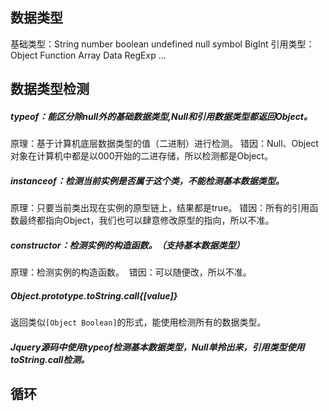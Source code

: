 ## 数据类型

基础类型：String number boolean undefined null symbol BigInt
引用类型：Object Function Array Data RegExp ...

## 数据类型检测

##### typeof：能区分除null外的基础数据类型,Null和引用数据类型都返回Object。

 原理：基于计算机底层数据类型的值（二进制）进行检测。
​ 错因：Null、Object对象在计算机中都是以000开始的二进存储，所以检测都是Object。

##### instanceof：检测当前实例是否属于这个类，不能检测基本数据类型。

 原理：只要当前类出现在实例的原型链上，结果都是true。
​ 错因：所有的引用函数最终都指向Object，我们也可以肆意修改原型的指向，所以不准。

##### constructor：检测实例的构造函数。（支持基本数据类型）

 原理：检测实例的构造函数。
​ 错因：可以随便改，所以不准。

##### Object.prototype.toString.call{[value]}

 返回类似`[Object Boolean]`的形式，能使用检测所有的数据类型。

##### Jquery源码中使用typeof检测基本数据类型，Null单拎出来，引用类型使用toString.call检测。

## 循环

